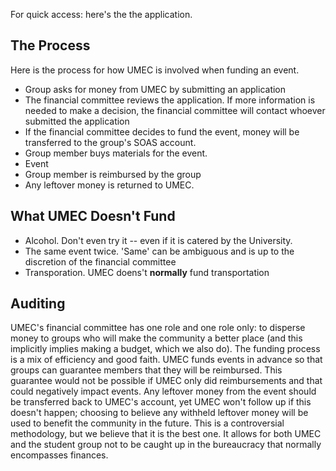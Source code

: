 For quick access: here's the the application.

## The Process

Here is the process for how UMEC is involved when funding an event.

- Group asks for money from UMEC by submitting an application
- The financial committee reviews the application. If more information is
  needed to make a decision, the financial committee will contact whoever
  submitted the application
- If the financial committee decides to fund the event, money will be
  transferred to the group's SOAS account.
- Group member buys materials for the event.
- Event
- Group member is reimbursed by the group
- Any leftover money is returned to UMEC.

## What UMEC Doesn't Fund

- Alcohol. Don't even try it -- even if it is catered by the University.
- The same event twice. 'Same' can be ambiguous and is up to the discretion of
  the financial committee
- Transporation. UMEC doens't **normally** fund transportation

## Auditing

UMEC's financial committee has one role and one role only: to disperse money to
groups who will make the community a better place (and this implicitly implies
making a budget, which we also do). The funding process is a mix of efficiency
and good faith. UMEC funds events in advance so that groups can guarantee
members that they will be reimbursed. This guarantee would not be possible if
UMEC only did reimbursements and that could negatively impact events. Any
leftover money from the event should be transferred back to UMEC's account, yet
UMEC won't follow up if this doesn't happen; choosing to believe any withheld
leftover money will be used to benefit the community in the future. This is a
controversial methodology, but we believe that it is the best one. It allows
for both UMEC and the student group not to be caught up in the bureaucracy that
normally encompasses finances. 

